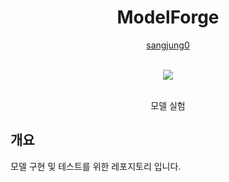 <div align="center">
  <h1> ModelForge </h1>

[sangjung0](https://github.com/sangjung0)

  <br>

<a href="https://github.com/sangjung0/dockerfile-guide/graphs/contributors">
  <img src="https://contrib.rocks/image?repo=sangjung0/dockerfile-guide" />
</a>

  <br>
  <br>

모델 실험

</div>

## 개요

모델 구현 및 테스트를 위한 레포지토리 입니다.

